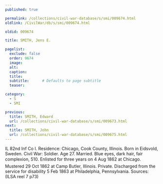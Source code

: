 ```yaml
---
published: true

permalink: /collections/civil-war-database/s/smi/009674.html
oldlink: /CivilWar/db/s/smi/009674.html

oldid: 009674

title: SMITH, Jens E.

pagelist:
  exclude: false
  order: 9674
  image: 
  alt:
  caption:
  title:
  subtitle:      # Defaults to page subtitle
  teaser:

category: 
  - S 
  - SMI

previous:
  title: SMITH, Edward
  url: /collections/civil-war-database/s/smi/009673.html  
next:
  title: SMITH, John
  url: /collections/civil-war-database/s/smi/009675.html   
---
```

IL 82nd Inf Co I. Residence: Chicago, Cook County, Illinois. Born in Eidsvold, Sweden. Civil War: Soldier. Age 27. Married. Blue eyes, dark hair, fair complexion, 5&#146;10&#148;. Enlisted for three years on 4 Aug 1862 at Chicago. Mustered 29 Oct 1862 at Camp Butler, Illinois. Private. Discharged from the service for disability 5 Feb 1863 at Philadelphia, Pennsylvania. Sources: (ILSA reel 7 p73)